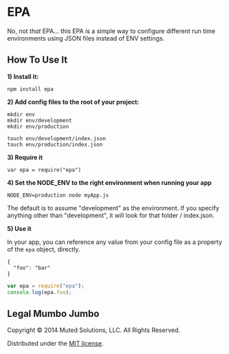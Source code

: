 # EPA

No, not *that* EPA... this EPA is a simple way to configure different run time environments
using JSON files instead of ENV settings.

## How To Use It

**1) Install it:**

`npm install epa`

**2) Add config files to the root of your project:**

```
mkdir env
mkdir env/development
mkdir env/production

touch env/development/index.json
touch env/production/index.json
```

**3) Require it**

`var epa = require("epa")`

**4) Set the NODE_ENV to the right environment when running your app**

`NODE_ENV=production node myApp.js`

The default is to assume "development" as the environment. If you specify anything other
than "development", it will look for that folder / index.json.

**5) Use it**

In your app, you can reference any value from your config file as a property of the `epa`
object, directly.

```
{
  "foo": "bar"
}
```

```js
var epa = require("epa");
console.log(epa.foo);
```

## Legal Mumbo Jumbo

Copyright &copy; 2014 Muted Solutions, LLC. All Rights Reserved.

Distributed under the [MIT license](http://mutedsolutions.mit-license.org).
